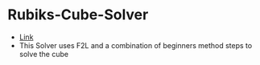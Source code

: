 # Rubiks-Cube-Solver
- [Link](https://varunpatil.github.io/Rubiks-Cube-Solver/)
- This Solver uses F2L and a combination of beginners method steps to solve the cube

